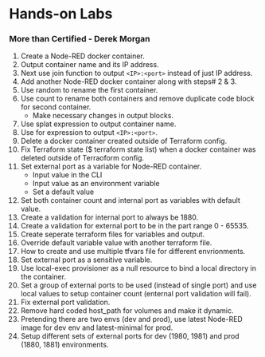 # Hands-on Labs

### More than Certified - Derek Morgan
1. Create a Node-RED docker container.
2. Output container name and its IP address.
3. Next use join function to output `<IP>:<port>` instead of just IP address.
4. Add another Node-RED docker container along with steps# 2 & 3. 
5. Use random to rename the first container.
6. Use count to rename both containers and remove duplicate code block for second container.
     - Make necessary changes in output blocks. 
8. Use splat expression to output container name. 
9. Use for expression to output `<IP>:<port>`.
10. Delete a docker container created outside of Terraform config.
11. Fix Terraform state ($ terraform state list) when a docker container was deleted outside of Terraoform config.
12. Set external port as a variable for Node-RED container.
     - Input value in the CLI
     - Input value as an environment variable
     - Set a default value
13. Set both container count and internal port as variables with default value.
14. Create a validation for internal port to always be 1880.
15. Create a validation for external port to be in the part range 0 - 65535.
16. Create seperate terraform files for variables and output.
17. Override default variable value with another terraform file.
18. How to create and use multiple tfvars file for different envrionments.
19. Set external port as a sensitive variable.
20. Use local-exec provisioner as a null resource to bind a local directory in the container.
21. Set a group of external ports to be used (instead of single port) and use local values to setup container count (enternal port validation will fail).
22. Fix external port validation.
23. Remove hard coded host_path for volumes and make it dynamic.
24. Pretending there are two envs (dev and prod), use latest Node-RED image for dev env and latest-minimal for prod.
25. Setup different sets of external ports for dev (1980, 1981) and prod (1880, 1881) environments.
